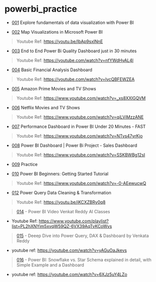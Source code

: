 # powerbi_practice

- [001](/001/info.md) Explore fundamentals of data visualization with Power BI

- [002](/002/info.md) Map Visualizations in Microsoft Power BI

> Youtube Ref: https://youtu.be/IbAp9sxlNnE

- [003](/003/info.md) End to End Power Bi Quality Dashboard just in 30 minutes

> Youtube Ref: https://youtube.com/watch?v=nfYWdHyAL4I

- [004](/004/info.md) Basic Financial Analysis Dashboard

> Youtube Ref: https://youtube.com/watch?v=lvcQBFEWZEA

- [005](/005/info.md) Amazon Prime Movies and TV Shows

> Youtube Ref: https://www.youtube.com/watch?v=_xs8XXlGQVM

- [006](/006/info.md) Netflix Movies and TV Shows

> Youtube Ref: https://www.youtube.com/watch?v=qiLViMzzANE

- [007](/007/info.md) Performance Dashboard in Power BI Under 20 Minutes - FAST

> Youtube Ref: https://www.youtube.com/watch?v=NTvs47yrKjo

- [008](/008/info.md) Power BI Dashboard | Power Bi Project - Sales Dashboard

> Youtube Ref: https://www.youtube.com/watch?v=SSKBWBg12sI

- [009](/009/info.md) Practice

- [010](/010/info.md) Power BI Beginners: Getting Started Tutorial

> Youtube Ref: https://www.youtube.com/watch?v=-0-AEewucwQ

- [012](/012/info.md) Power Query Data Cleaning & Transformation

> Youtube Ref: https://youtu.be/iKCXZBRy0q8

> [014](/014/info.md) - Power BI Video Venkat Reddy AI Classes

- Youtube Ref: https://www.youtube.com/playlist?list=PL2hXNYim5xvqW59QZ-6VX39AqTvKCoWvs

> [015](/015/info.md) - Deeep Dive into Power Query, DAX & Dashboard by Venkata Reddy

 - youtube ref: https://youtube.com/watch?v=yAGuOaJkevs

> [016](/016/info.md) - Power BI: Snowflake vs. Star Schema explained in detail, with Simple Example and a Dashboard

- youtube ref: https://youtube.com/watch?v=6XJz5uY4LZo

  
